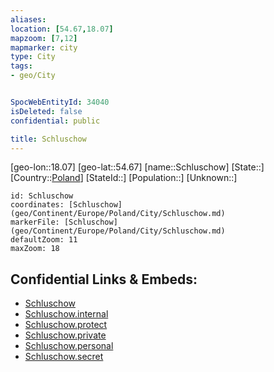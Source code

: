 ```yaml
---
aliases: 
location: [54.67,18.07]
mapzoom: [7,12] 
mapmarker: city 
type: City
tags:
- geo/City


SpocWebEntityId: 34040
isDeleted: false
confidential: public

title: Schluschow
---
```

[geo-lon::18.07]
[geo-lat::54.67]
[name::Schluschow]
[State::]
[Country::[Poland](geo/Continent/Europe/Poland.md)]
[StateId::]
[Population::]
[Unknown::]


```leaflet
id: Schluschow
coordinates: [Schluschow](geo/Continent/Europe/Poland/City/Schluschow.md)
markerFile: [Schluschow](geo/Continent/Europe/Poland/City/Schluschow.md)
defaultZoom: 11 
maxZoom: 18
```


## Confidential Links & Embeds: 
- [Schluschow](../../../../../../_public/geo/Continent/Europe/Poland/City/Schluschow.md) 
- [Schluschow.internal](../../../../../../_internal/geo/Continent/Europe/Poland/City/Schluschow.internal.md) 
- [Schluschow.protect](../../../../../../_protect/geo/Continent/Europe/Poland/City/Schluschow.protect.md) 
- [Schluschow.private](../../../../../../_private/geo/Continent/Europe/Poland/City/Schluschow.private.md) 
- [Schluschow.personal](../../../../../../_personal/geo/Continent/Europe/Poland/City/Schluschow.personal.md) 
- [Schluschow.secret](../../../../../../_secret/geo/Continent/Europe/Poland/City/Schluschow.secret.md) 
